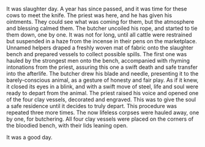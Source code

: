 It was slaughter day.
A year has since passed, and it was time for these cows to meet the knife. 
The priest was here, and he has given his ointments. 
They could see what was coming for them, but the atmosphere and blessing calmed them.
The butcher uncoiled his rope, and started to tie them down, one by one.
It was not for long, until all cattle were restrained but suspended in a haze from the incense in their pens on the marketplace. 
Unnamed helpers draped a freshly woven mat of fabric onto the slaughter bench and prepared vessels to collect possible spills. 
The first one was hauled by the strongest men onto the bench, accompanied with rhyming intonations from the priest, assuring this one a swift death and safe transfer into the afterlife. 
The butcher drew his blade and needle, presenting it to the barely-conscious animal, as a gesture of honesty and fair play. 
As if it knew, it closed its eyes in a blink, and with a swift move of steel, life and soul were ready to depart from the animal. 
The priest raised his voice and opened one of the four clay vessels, decorated and engraved. This was to give the soul a safe residence until it decides to truly depart. 
This procedure was repeated three more times. 
The now lifeless corpses were hauled away, one by one, for butchering. 
All four clay vessels were placed on the corners of the bloodied bench, with their lids leaning open. 

It was a good day. 